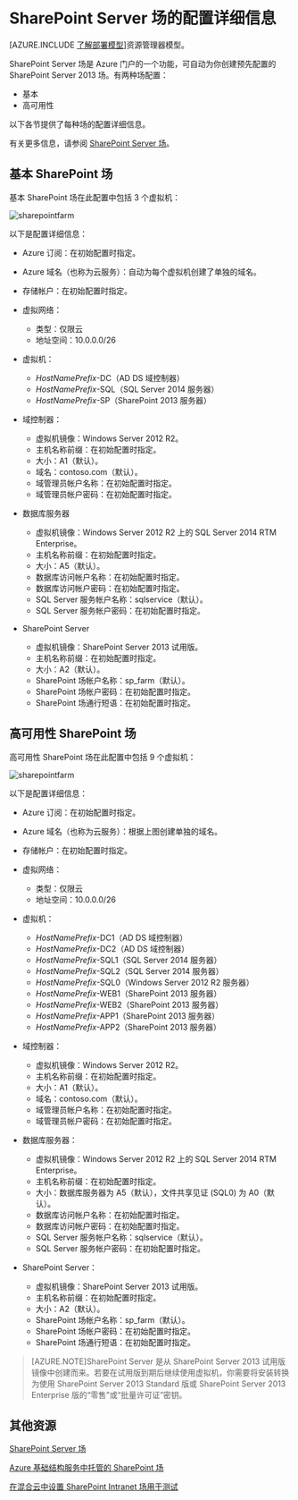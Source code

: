 <properties
	pageTitle="SharePoint Server 场的配置 | Windows Azure"
	description="使用 Azure 预览门户的 SharePoint Server 场功能时，了解 SharePoint 场的默认配置。"
	services="virtual-machines"
	documentationCenter=""
	authors="JoeDavies-MSFT"
	manager="timlt"
	editor=""/>

<tags
	ms.service="virtual-machines"
	ms.date="10/05/2015"
	wacn.date="11/27/2015"/>

# SharePoint Server 场的配置详细信息

[AZURE.INCLUDE [了解部署模型](../includes/learn-about-deployment-models-classic-include.md)]资源管理器模型。
 

SharePoint Server 场是 Azure 门户的一个功能，可自动为你创建预先配置的 SharePoint Server 2013 场。有两种场配置：

- 基本
- 高可用性

以下各节提供了每种场的配置详细信息。

有关更多信息，请参阅 [SharePoint Server 场](/zh-cn/documentation/articles/virtual-machines-sharepoint-farm-azure-preview/)。

## 基本 SharePoint 场

基本 SharePoint 场在此配置中包括 3 个虚拟机：

![sharepointfarm](./media/virtual-machines-sharepoint-farm-config-azure-preview/SPFarm_Basic.png)

以下是配置详细信息：

-	Azure 订阅：在初始配置时指定。
-	Azure 域名（也称为云服务）：自动为每个虚拟机创建了单独的域名。
-	存储帐户：在初始配置时指定。
-	虚拟网络：
	-   类型：仅限云
    -	地址空间：10.0.0.0/26

- 虚拟机：
	-	*HostNamePrefix*-DC（AD DS 域控制器）
	-	*HostNamePrefix*-SQL（SQL Server 2014 服务器）
	-	*HostNamePrefix*-SP（SharePoint 2013 服务器）

- 域控制器：
	-	虚拟机镜像：Windows Server 2012 R2。
	-	主机名称前缀：在初始配置时指定。
	-	大小：A1（默认）。
	-	域名：contoso.com（默认）。
	-	域管理员帐户名称：在初始配置时指定。
	-	域管理员帐户密码：在初始配置时指定。

- 数据库服务器
	-	虚拟机镜像：Windows Server 2012 R2 上的 SQL Server 2014 RTM Enterprise。
	-	主机名称前缀：在初始配置时指定。
	-	大小：A5（默认）。
	-	数据库访问帐户名称：在初始配置时指定。
	-	数据库访问帐户密码：在初始配置时指定。
	-	SQL Server 服务帐户名称：sqlservice（默认）。
	-	SQL Server 服务帐户密码：在初始配置时指定。

- SharePoint Server
	-	虚拟机镜像：SharePoint Server 2013 试用版。
	-	主机名称前缀：在初始配置时指定。
	-	大小：A2（默认）。
	-	SharePoint 场帐户名称：sp\_farm（默认）。
	-	SharePoint 场帐户密码：在初始配置时指定。
	-	SharePoint 场通行短语：在初始配置时指定。


## 高可用性 SharePoint 场

高可用性 SharePoint 场在此配置中包括 9 个虚拟机：

![sharepointfarm](./media/virtual-machines-sharepoint-farm-config-azure-preview/SPFarm_HighAvail.png)

以下是配置详细信息：

-	Azure 订阅：在初始配置时指定。
-	Azure 域名（也称为云服务）：根据上图创建单独的域名。
-	存储帐户：在初始配置时指定。
-	虚拟网络：
	-	类型：仅限云
	-	地址空间：10.0.0.0/26

-	虚拟机：
	-	*HostNamePrefix*-DC1（AD DS 域控制器）
	-	*HostNamePrefix*-DC2（AD DS 域控制器）
	-	*HostNamePrefix*-SQL1（SQL Server 2014 服务器）
	-	*HostNamePrefix*-SQL2（SQL Server 2014 服务器）
	-	*HostNamePrefix*-SQL0（Windows Server 2012 R2 服务器）
	-	*HostNamePrefix*-WEB1（SharePoint 2013 服务器）
	-	*HostNamePrefix*-WEB2（SharePoint 2013 服务器）
	-	*HostNamePrefix*-APP1（SharePoint 2013 服务器）
	-	*HostNamePrefix*-APP2（SharePoint 2013 服务器）

-	域控制器：
	-	虚拟机镜像：Windows Server 2012 R2。
	-	主机名称前缀：在初始配置时指定。
	-	大小：A1（默认）。
	-	域名：contoso.com（默认）。
	-	域管理员帐户名称：在初始配置时指定。
	-	域管理员帐户密码：在初始配置时指定。

-	数据库服务器：
	-	虚拟机镜像：Windows Server 2012 R2 上的 SQL Server 2014 RTM Enterprise。
	-	主机名称前缀：在初始配置时指定。
	-	大小：数据库服务器为 A5（默认），文件共享见证 (SQL0) 为 A0（默认）。
	-	数据库访问帐户名称：在初始配置时指定。
	-	数据库访问帐户密码：在初始配置时指定。
	-	SQL Server 服务帐户名称：sqlservice（默认）。
	-	SQL Server 服务帐户密码：在初始配置时指定。

-	SharePoint Server：
	-	虚拟机镜像：SharePoint Server 2013 试用版。
	-	主机名称前缀：在初始配置时指定。
	-	大小：A2（默认）。
	-	SharePoint 场帐户名称：sp\_farm（默认）。
	-	SharePoint 场帐户密码：在初始配置时指定。
	-	SharePoint 场通行短语：在初始配置时指定。

> [AZURE.NOTE]SharePoint Server 是从 SharePoint Server 2013 试用版镜像中创建而来。若要在试用版到期后继续使用虚拟机，你需要将安装转换为使用 SharePoint Server 2013 Standard 版或 SharePoint Server 2013 Enterprise 版的“零售”或“批量许可证”密钥。


## 其他资源

[SharePoint Server 场](/documentation/articles/virtual-machines-sharepoint-farm-azure-preview)

[Azure 基础结构服务中托管的 SharePoint 场](/documentation/articles/virtual-machines-sharepoint-infrastructure-services)

[在混合云中设置 SharePoint Intranet 场用于测试](/documentation/articles/virtual-networks-setup-sharepoint-hybrid-cloud-testing)

<!---HONumber=82-->